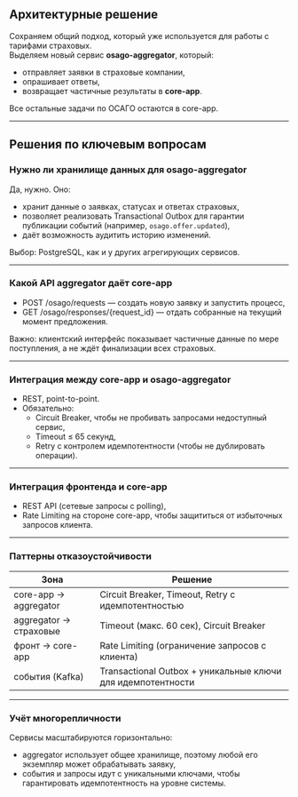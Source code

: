 ## Архитектурные решение

Сохраняем общий подход, который уже используется для работы с тарифами страховых.  
Выделяем новый сервис **osago-aggregator**, который:
- отправляет заявки в страховые компании,
- опрашивает ответы,
- возвращает частичные результаты в **core-app**.

Все остальные задачи по ОСАГО остаются в core-app.

---

## Решения по ключевым вопросам

### Нужно ли хранилище данных для osago-aggregator
Да, нужно. Оно:
- хранит данные о заявках, статусах и ответах страховых,
- позволяет реализовать Transactional Outbox для гарантии публикации событий (например, `osago.offer.updated`),
- даёт возможность аудитить историю изменений.

Выбор: PostgreSQL, как и у других агрегирующих сервисов.

---

### Какой API aggregator даёт core-app
- POST /osago/requests — создать новую заявку и запустить процесс,
- GET /osago/responses/{request_id} — отдать собранные на текущий момент предложения.

Важно: клиентский интерфейс показывает частичные данные по мере поступления, а не ждёт финализации всех страховых.

---

### Интеграция между core-app и osago-aggregator
- REST, point-to-point.
- Обязательно:
    - Circuit Breaker, чтобы не пробивать запросами недоступный сервис,
    - Timeout ≤ 65 секунд,
    - Retry с контролем идемпотентности (чтобы не дублировать операции).

---

### Интеграция фронтенда и core-app
- REST API (сетевые запросы с polling),
- Rate Limiting на стороне core-app, чтобы защититься от избыточных запросов клиента.

---

### Паттерны отказоустойчивости

| Зона                  | Решение                                                    |
|-----------------------|------------------------------------------------------------|
| core-app → aggregator | Circuit Breaker, Timeout, Retry с идемпотентностью         |
| aggregator → страховые | Timeout (макс. 60 сек), Circuit Breaker                    |
| фронт → core-app      | Rate Limiting (ограничение запросов с клиента)             |
| события (Kafka)       | Transactional Outbox + уникальные ключи для идемпотентности |

---

### Учёт многорепличности

Сервисы масштабируются горизонтально:
- aggregator использует общее хранилище, поэтому любой его экземпляр может обрабатывать заявку,
- события и запросы идут с уникальными ключами, чтобы гарантировать идемпотентность на уровне системы.
